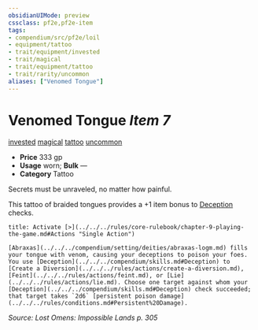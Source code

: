 ```yaml
---
obsidianUIMode: preview
cssclass: pf2e,pf2e-item
tags:
- compendium/src/pf2e/loil
- equipment/tattoo
- trait/equipment/invested
- trait/magical
- trait/equipment/tattoo
- trait/rarity/uncommon
aliases: ["Venomed Tongue"]
---
```

# Venomed Tongue *Item 7*  
[invested](invested.md)  [magical](magical.md)  [tattoo](tattoo-lowg.md)  [uncommon](uncommon.md)  

- **Price** 333 gp
- **Usage** worn; **Bulk** —
- **Category** Tattoo

Secrets must be unraveled, no matter how painful.

This tattoo of braided tongues provides a +1 item bonus to [Deception](../../skills.md#Deception) checks.

```ad-embed-ability
title: Activate [>](../../../rules/core-rulebook/chapter-9-playing-the-game.md#Actions "Single Action")

[Abraxas](../../../compendium/setting/deities/abraxas-logm.md) fills your tongue with venom, causing your deceptions to poison your foes. You use [Deception](../../../compendium/skills.md#Deception) to [Create a Diversion](../../../rules/actions/create-a-diversion.md), [Feint](../../../rules/actions/feint.md), or [Lie](../../../rules/actions/lie.md). Choose one target against whom your [Deception](../../../compendium/skills.md#Deception) check succeeded; that target takes `2d6` [persistent poison damage](../../../rules/conditions.md#Persistent%20Damage).
```

*Source: Lost Omens: Impossible Lands p. 305*
